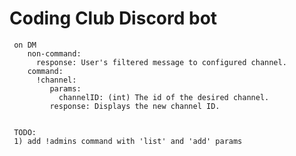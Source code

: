 # Coding Club Discord bot

     on DM
        non-command:
          response: User's filtered message to configured channel.
        command:
          !channel: 
             params:
               channelID: (int) The id of the desired channel.
             response: Displays the new channel ID.
          
          
     TODO:
     1) add !admins command with 'list' and 'add' params
            
      
